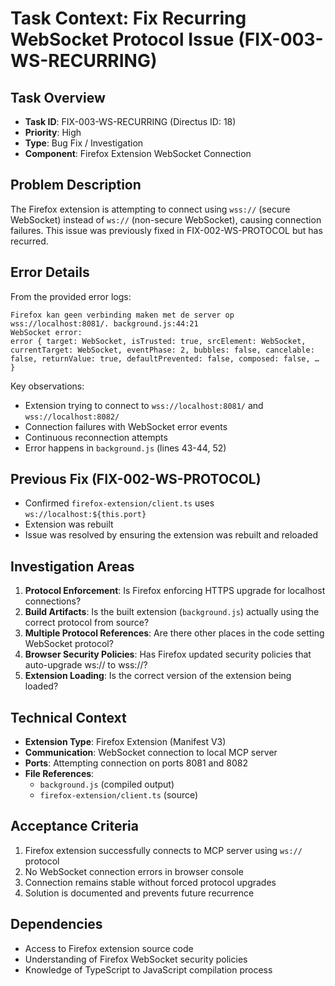 # Task Context: Fix Recurring WebSocket Protocol Issue (FIX-003-WS-RECURRING)

## Task Overview
- **Task ID**: FIX-003-WS-RECURRING (Directus ID: 18)
- **Priority**: High
- **Type**: Bug Fix / Investigation
- **Component**: Firefox Extension WebSocket Connection

## Problem Description
The Firefox extension is attempting to connect using `wss://` (secure WebSocket) instead of `ws://` (non-secure WebSocket), causing connection failures. This issue was previously fixed in FIX-002-WS-PROTOCOL but has recurred.

## Error Details
From the provided error logs:
```
Firefox kan geen verbinding maken met de server op wss://localhost:8081/. background.js:44:21
WebSocket error: 
error { target: WebSocket, isTrusted: true, srcElement: WebSocket, currentTarget: WebSocket, eventPhase: 2, bubbles: false, cancelable: false, returnValue: true, defaultPrevented: false, composed: false, … }
```

Key observations:
- Extension trying to connect to `wss://localhost:8081/` and `wss://localhost:8082/`
- Connection failures with WebSocket error events
- Continuous reconnection attempts
- Error happens in `background.js` (lines 43-44, 52)

## Previous Fix (FIX-002-WS-PROTOCOL)
- Confirmed `firefox-extension/client.ts` uses `ws://localhost:${this.port}`
- Extension was rebuilt
- Issue was resolved by ensuring the extension was rebuilt and reloaded

## Investigation Areas
1. **Protocol Enforcement**: Is Firefox enforcing HTTPS upgrade for localhost connections?
2. **Build Artifacts**: Is the built extension (`background.js`) actually using the correct protocol from source?
3. **Multiple Protocol References**: Are there other places in the code setting WebSocket protocol?
4. **Browser Security Policies**: Has Firefox updated security policies that auto-upgrade ws:// to wss://?
5. **Extension Loading**: Is the correct version of the extension being loaded?

## Technical Context
- **Extension Type**: Firefox Extension (Manifest V3)
- **Communication**: WebSocket connection to local MCP server
- **Ports**: Attempting connection on ports 8081 and 8082
- **File References**: 
  - `background.js` (compiled output)
  - `firefox-extension/client.ts` (source)

## Acceptance Criteria
1. Firefox extension successfully connects to MCP server using `ws://` protocol
2. No WebSocket connection errors in browser console
3. Connection remains stable without forced protocol upgrades
4. Solution is documented and prevents future recurrence

## Dependencies
- Access to Firefox extension source code
- Understanding of Firefox WebSocket security policies
- Knowledge of TypeScript to JavaScript compilation process
